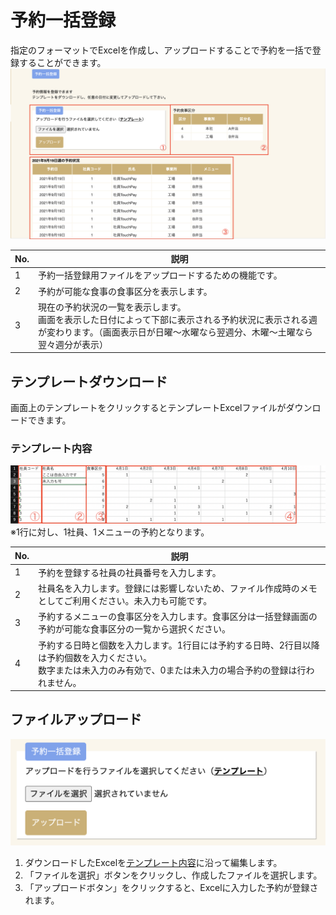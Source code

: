 # 予約一括登録
指定のフォーマットでExcelを作成し、アップロードすることで予約を一括で登録することができます。
![予約一括登録画面](img/reservation_bulk_registration/reservation_bulk_main.png)

| No. | 説明                                                                                                                                                                                   |
| --- | -------------------------------------------------------------------------------------------------------------------------------------------------------------------------------------- |
| 1   | 予約一括登録用ファイルをアップロードするための機能です。                                                                                                                               |
| 2   | 予約が可能な食事の食事区分を表示します。                                                                                                                                               |
| 3   | 現在の予約状況の一覧を表示します。<br>画面を表示した日付によって下部に表示される予約状況に表示される週が変わります。（画面表示日が日曜〜水曜なら翌週分、木曜〜土曜なら翌々週分が表示） |

## テンプレートダウンロード
画面上のテンプレートをクリックするとテンプレートExcelファイルがダウンロードできます。

### テンプレート内容
![予約一括登録テンプレート](img/reservation_bulk_registration/reservation_bulk_template.png)
※1行に対し、1社員、1メニューの予約となります。

| No. | 説明                                                                                                                                                                    |
| --- | ----------------------------------------------------------------------------------------------------------------------------------------------------------------------- |
| 1   | 予約を登録する社員の社員番号を入力します。                                                                                                                              |
| 2   | 社員名を入力します。登録には影響しないため、ファイル作成時のメモとしてご利用ください。未入力も可能です。                                                                |
| 3   | 予約するメニューの食事区分を入力します。食事区分は一括登録画面の予約が可能な食事区分の一覧から選択ください。                                                            |
| 4   | 予約する日時と個数を入力します。1行目には予約する日時、2行目以降は予約個数を入力ください。<br>数字または未入力のみ有効で、0または未入力の場合予約の登録は行われません。 |

## ファイルアップロード
![ファイルアップロード](img/reservation_bulk_registration/reservation_bulk_upload.png)

1. ダウンロードしたExcelを[テンプレート内容](#_3)に沿って編集します。
2. 「ファイルを選択」ボタンをクリックし、作成したファイルを選択します。
3. 「アップロードボタン」をクリックすると、Excelに入力した予約が登録されます。 
